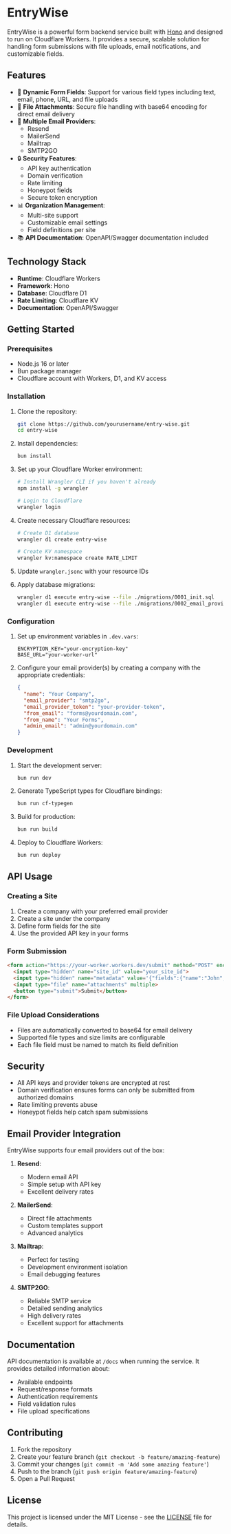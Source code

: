# EntryWise

EntryWise is a powerful form backend service built with [Hono](https://hono.dev/) and designed to run on Cloudflare Workers. It provides a secure, scalable solution for handling form submissions with file uploads, email notifications, and customizable fields.

## Features

- 📝 **Dynamic Form Fields**: Support for various field types including text, email, phone, URL, and file uploads
- 📎 **File Attachments**: Secure file handling with base64 encoding for direct email delivery
- 📧 **Multiple Email Providers**: 
  - Resend
  - MailerSend
  - Mailtrap
  - SMTP2GO
- 🔒 **Security Features**:
  - API key authentication
  - Domain verification
  - Rate limiting
  - Honeypot fields
  - Secure token encryption
- 📊 **Organization Management**:
  - Multi-site support
  - Customizable email settings
  - Field definitions per site
- 📚 **API Documentation**: OpenAPI/Swagger documentation included

## Technology Stack

- **Runtime**: Cloudflare Workers
- **Framework**: Hono
- **Database**: Cloudflare D1
- **Rate Limiting**: Cloudflare KV
- **Documentation**: OpenAPI/Swagger

## Getting Started

### Prerequisites

- Node.js 16 or later
- Bun package manager
- Cloudflare account with Workers, D1, and KV access

### Installation

1. Clone the repository:
   ```bash
   git clone https://github.com/yourusername/entry-wise.git
   cd entry-wise
   ```

2. Install dependencies:
   ```bash
   bun install
   ```

3. Set up your Cloudflare Worker environment:
   ```bash
   # Install Wrangler CLI if you haven't already
   npm install -g wrangler

   # Login to Cloudflare
   wrangler login
   ```

4. Create necessary Cloudflare resources:
   ```bash
   # Create D1 database
   wrangler d1 create entry-wise

   # Create KV namespace
   wrangler kv:namespace create RATE_LIMIT
   ```

5. Update `wrangler.jsonc` with your resource IDs

6. Apply database migrations:
   ```bash
   wrangler d1 execute entry-wise --file ./migrations/0001_init.sql
   wrangler d1 execute entry-wise --file ./migrations/0002_email_providers.sql
   ```

### Configuration

1. Set up environment variables in `.dev.vars`:
   ```
   ENCRYPTION_KEY="your-encryption-key"
   BASE_URL="your-worker-url"
   ```

2. Configure your email provider(s) by creating a company with the appropriate credentials:
   ```json
   {
     "name": "Your Company",
     "email_provider": "smtp2go",
     "email_provider_token": "your-provider-token",
     "from_email": "forms@yourdomain.com",
     "from_name": "Your Forms",
     "admin_email": "admin@yourdomain.com"
   }
   ```

### Development

1. Start the development server:
   ```bash
   bun run dev
   ```

2. Generate TypeScript types for Cloudflare bindings:
   ```bash
   bun run cf-typegen
   ```

3. Build for production:
   ```bash
   bun run build
   ```

4. Deploy to Cloudflare Workers:
   ```bash
   bun run deploy
   ```

## API Usage

### Creating a Site

1. Create a company with your preferred email provider
2. Create a site under the company
3. Define form fields for the site
4. Use the provided API key in your forms

### Form Submission

```html
<form action="https://your-worker.workers.dev/submit" method="POST" enctype="multipart/form-data">
  <input type="hidden" name="site_id" value="your_site_id">
  <input type="hidden" name="metadata" value='{"fields":{"name":"John","email":"john@example.com"}}'>
  <input type="file" name="attachments" multiple>
  <button type="submit">Submit</button>
</form>
```

### File Upload Considerations

- Files are automatically converted to base64 for email delivery
- Supported file types and size limits are configurable
- Each file field must be named to match its field definition

## Security

- All API keys and provider tokens are encrypted at rest
- Domain verification ensures forms can only be submitted from authorized domains
- Rate limiting prevents abuse
- Honeypot fields help catch spam submissions

## Email Provider Integration

EntryWise supports four email providers out of the box:

1. **Resend**:
   - Modern email API
   - Simple setup with API key
   - Excellent delivery rates

2. **MailerSend**:
   - Direct file attachments
   - Custom templates support
   - Advanced analytics

3. **Mailtrap**:
   - Perfect for testing
   - Development environment isolation
   - Email debugging features

4. **SMTP2GO**:
   - Reliable SMTP service
   - Detailed sending analytics
   - High delivery rates
   - Excellent support for attachments

## Documentation

API documentation is available at `/docs` when running the service. It provides detailed information about:
- Available endpoints
- Request/response formats
- Authentication requirements
- Field validation rules
- File upload specifications

## Contributing

1. Fork the repository
2. Create your feature branch (`git checkout -b feature/amazing-feature`)
3. Commit your changes (`git commit -m 'Add some amazing feature'`)
4. Push to the branch (`git push origin feature/amazing-feature`)
5. Open a Pull Request

## License

This project is licensed under the MIT License - see the [LICENSE](LICENSE) file for details.
